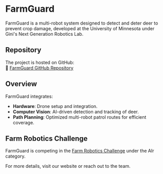 # FarmGuard

FarmGuard is a multi-robot system designed to detect and deter deer to prevent crop damage, developed at the University of Minnesota under Gini's Next Generation Robotics Lab.

## Repository
The project is hosted on GitHub:  
🔗 [FarmGuard GitHub Repository](https://github.com/ebasatemesgen/FarmGuard.git)

## Overview
FarmGuard integrates:
- **Hardware**: Drone setup and integration.
- **Computer Vision**: AI-driven detection and tracking of deer.
- **Path Planning**: Optimized multi-robot patrol routes for efficient coverage.

## Farm Robotics Challenge
FarmGuard is competing in the [Farm Robotics Challenge](https://www.farmroboticschallenge.ai/) under the AIr category.

For more details, visit our website or reach out to the team.

